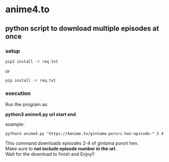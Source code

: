 # anime4.to

## python script to download multiple episodes at once

### setup
```
pip3 install -r req.txt
```
or
```
pip install -r req.txt
```


### execution   
Run the program as:   

**python3  anime4.py  url  start  end**

example:

```
python3 anime4.py "https://4anime.to/gintama-porori-hen-episode-" 2 4
```

This command downloads episodes 2-4 of gintama porori hen.   
Make sure to **not include episode number in the url**.    
Wait for the download to finish and Enjoy!!

